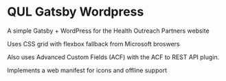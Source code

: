 # QUL Gatsby Wordpress

A simple Gatsby + WordPress for the Health Outreach Partners website 

Uses CSS grid with flexbox fallback from Microsoft broswers

Also uses Advanced Custom Fields (ACF) with the ACF to REST API plugin.  

Implements a web manifest for icons and offline support

